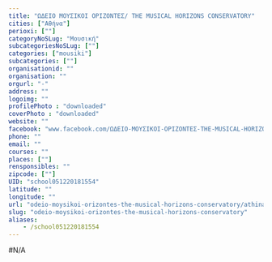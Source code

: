```yaml
---
title: "ΩΔΕΙΟ ΜΟΥΣΙΚΟΙ ΟΡΙΖΟΝΤΕΣ/ THE MUSICAL HORIZONS CONSERVATORY"
cities: ["Αθήνα"]
perioxi: [""]
categoryNoSLug: "Μουσική"
subcategoriesNoSLug: [""]
categories: ["mousiki"]
subcategories: [""]
organisationid: ""
organisation: ""
orgurl: "-"
address: ""
logoimg: ""
profilePhoto : "downloaded"
coverPhoto : "downloaded"
website: ""
facebook: "www.facebook.com/ΩΔΕΙΟ-ΜΟΥΣΙΚΟΙ-ΟΡΙΖΟΝΤΕΣ-THE-MUSICAL-HORIZONS-CONSERVATORY-286326327953/"
phone: ""
email: ""
courses: ""
places: [""]
rensponsibles: ""
zipcode: [""]
UID: "school051220181554"
latitude: ""
longitude: ""
url: "odeio-moysikoi-orizontes-the-musical-horizons-conservatory/athina/mousiki/"
slug: "odeio-moysikoi-orizontes-the-musical-horizons-conservatory"
aliases:
    - /school051220181554
---
```





#N/A